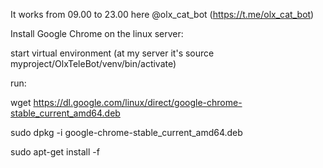 It works from 09.00 to 23.00 here @olx_cat_bot (https://t.me/olx_cat_bot)

Install Google Chrome on the linux server:

start virtual environment (at my server it's  source myproject/OlxTeleBot/venv/bin/activate)

run:

wget https://dl.google.com/linux/direct/google-chrome-stable_current_amd64.deb

sudo dpkg -i google-chrome-stable_current_amd64.deb

sudo apt-get install -f


